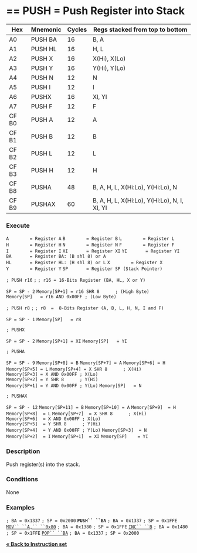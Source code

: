 \== PUSH = Push Register into Stack
==

| Hex   | Mnemonic | Cycles | Regs stacked from top to bottom              |
| ----- | -------- | ------ | -------------------------------------------- |
| A0    | PUSH BA  | 16     | B, A                                         |
| A1    | PUSH HL  | 16     | H, L                                         |
| A2    | PUSH X   | 16     | X(Hi), X(Lo)                                 |
| A3    | PUSH Y   | 16     | Y(Hi), Y(Lo)                                 |
| A4    | PUSH N   | 12     | N                                            |
| A5    | PUSH I   | 12     | I                                            |
| A6    | PUSHX    | 16     | XI, YI                                       |
| A7    | PUSH F   | 12     | F                                            |
| CF B0 | PUSH A   | 12     | A                                            |
| CF B1 | PUSH B   | 12     | B                                            |
| CF B2 | PUSH L   | 12     | L                                            |
| CF B3 | PUSH H   | 12     | H                                            |
| CF B8 | PUSHA    | 48     | B, A, H, L, X(Hi:Lo), Y(Hi:Lo), N            |
| CF B9 | PUSHAX   | 60     | B, A, H, L, X(Hi:Lo), Y(Hi:Lo), N, I, XI, YI |

### Execute

`A        = Register A`
`B        = Register B`
`L        = Register L`
`H        = Register H`
`N        = Register N`
`F        = Register F`
`I        = Register I`
`XI       = Register XI`
`YI       = Register YI`
`BA       = Register BA: (B shl 8) or A`
`HL       = Register HL: (H shl 8) or L`
`X        = Register X`
`Y        = Register Y`
`SP       = Register SP (Stack Pointer)`

`; PUSH r16`
`;`
`; r16 = 16-Bits Register (BA, HL, X or Y)`

`SP = SP - 2`
`Memory[SP+1] = r16 SHR 8      ; (High Byte)`
`Memory[SP]   = r16 AND 0x00FF ; (Low Byte)`

`; PUSH r8`
`;`
`; r8  =  8-Bits Register (A, B, L, H, N, I and F)`

`SP = SP - 1`
`Memory[SP]   = r8`

`; PUSHX`

`SP = SP - 2`
`Memory[SP+1] = XI`
`Memory[SP]   = YI`

`; PUSHA`

`SP = SP - 9`
`Memory[SP+8] = B`
`Memory[SP+7] = A`
`Memory[SP+6] = H`
`Memory[SP+5] = L`
`Memory[SP+4] = X SHR 8      ; X(Hi)`
`Memory[SP+3] = X AND 0x00FF ; X(Lo)`
`Memory[SP+2] = Y SHR 8      ; Y(Hi)`
`Memory[SP+1] = Y AND 0x00FF ; Y(Lo)`
`Memory[SP]   = N`

`; PUSHAX`

`SP = SP - 12`
`Memory[SP+11] = B`
`Memory[SP+10] = A`
`Memory[SP+9]  = H`
`Memory[SP+8]  = L`
`Memory[SP+7]  = X SHR 8      ; X(Hi)`
`Memory[SP+6]  = X AND 0x00FF ; X(Lo)`
`Memory[SP+5]  = Y SHR 8      ; Y(Hi)`
`Memory[SP+4]  = Y AND 0x00FF ; Y(Lo)`
`Memory[SP+3]  = N`
`Memory[SP+2]  = I`
`Memory[SP+1]  = XI`
`Memory[SP]    = YI`

### Description

Push register(s) into the stack.

### Conditions

None

### Examples

`; BA = 0x1337`
`; SP = 0x2000`
**`PUSH`` ``BA`**
`; BA = 0x1337`
`; SP = 0x1FFE`
[`MOV`` ``A,`` ``0x80`](PM_Opc_MOV8 "wikilink")
`; BA = 0x1380`
`; SP = 0x1FFE`
[`INC`` ``B`](PM_Opc_INC "wikilink")
`; BA = 0x1480`
`; SP = 0x1FFE`
[`POP`` ``BA`](PM_Opc_POP "wikilink")
`; BA = 0x1337`
`; SP = 0x2000`

[**« Back to Instruction set**](PM_InstructionList "wikilink")